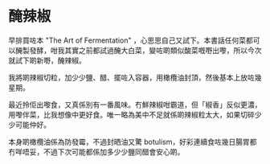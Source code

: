 # 醃辣椒

早排買咗本 "The Art of Fermentation" ，心思思自己又試下。本書話任何菜都可以醃製發酵，咁我其實之前都試過醃大白菜，變咗啲類似酸菜嘅嘢出嚟，所以今次就試下啲新嘢，醃辣椒。

我將啲辣椒切粒，加少少鹽、醋、擺咗入容器，用橄欖油封頂，然後基本上放咗幾星期。

最近拎佢出嚟食，又真係別有一番風味。冇鮮辣椒咁霸道，但「椒香」反似更濃，用嚟伴菜，比我想像中更好食。唯一略為美中不足就係啲辣椒粒太大，如果切碎少少可能仲好。

本身啲橄欖油係為防發霉，不過封晒油又驚 botulism，好彩連續食咗幾日腸胃都冇咩唔妥，不過下次可能都係加多少少鹽同醋會安心啲。
